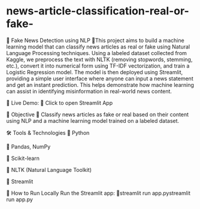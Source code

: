 # news-article-classification-real-or-fake-
📰 Fake News Detection using NLP
🔸This project aims to build a machine learning model that can classify news articles as real or fake using Natural Language Processing techniques. Using a labeled dataset collected from Kaggle, we preprocess the text with NLTK (removing stopwords, stemming, etc.), convert it into numerical form using TF-IDF vectorization, and train a Logistic Regression model. The model is then deployed using Streamlit, providing a simple user interface where anyone can input a news statement and get an instant prediction. This helps demonstrate how machine learning can assist in identifying misinformation in real-world news content.

🔗 Live Demo: 🔗 Click to open Streamlit App


🎯 Objective
🔸 Classify news articles as fake or real based on their content using NLP and a machine learning model trained on a labeled dataset.



🛠 Tools & Technologies
🔸 Python

🔸 Pandas, NumPy

🔸 Scikit-learn

🔸 NLTK (Natural Language Toolkit)

🔸 Streamlit

🚀 How to Run Locally
Run the Streamlit app:
🔸streamlit run app.pystreamlit run app.py
